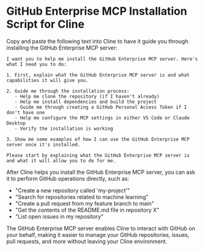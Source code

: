 # GitHub Enterprise MCP Installation Script for Cline

Copy and paste the following text into Cline to have it guide you through installing the GitHub Enterprise MCP server:

```
I want you to help me install the GitHub Enterprise MCP server. Here's what I need you to do:

1. First, explain what the GitHub Enterprise MCP server is and what capabilities it will give you.

2. Guide me through the installation process:
   - Help me clone the repository (if I haven't already)
   - Help me install dependencies and build the project
   - Guide me through creating a GitHub Personal Access Token if I don't have one
   - Help me configure the MCP settings in either VS Code or Claude Desktop
   - Verify the installation is working

3. Show me some examples of how I can use the GitHub Enterprise MCP server once it's installed.

Please start by explaining what the GitHub Enterprise MCP server is and what it will allow you to do for me.
```

After Cline helps you install the GitHub Enterprise MCP server, you can ask it to perform GitHub operations directly, such as:

- "Create a new repository called 'my-project'"
- "Search for repositories related to machine learning"
- "Create a pull request from my feature branch to main"
- "Get the contents of the README.md file in repository X"
- "List open issues in my repository"

The GitHub Enterprise MCP server enables Cline to interact with GitHub on your behalf, making it easier to manage your GitHub repositories, issues, pull requests, and more without leaving your Cline environment.
